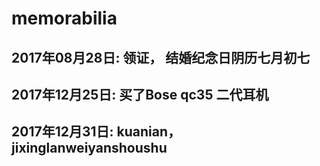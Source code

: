 # memorabilia

## 2017年08月28日:	领证， 结婚纪念日阴历七月初七

## 2017年12月25日:	买了Bose qc35 二代耳机

## 2017年12月31日: kuanian，jixinglanweiyanshoushu
